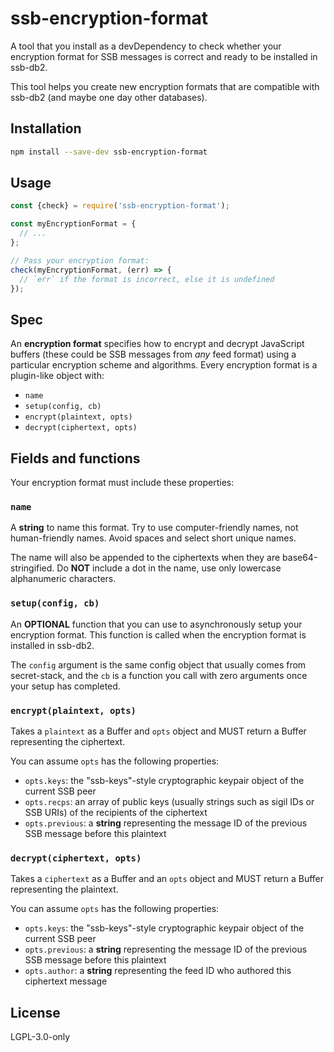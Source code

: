 <!--
SPDX-FileCopyrightText: 2022 Andre 'Staltz' Medeiros <contact@staltz.com>

SPDX-License-Identifier: CC0-1.0
-->

# ssb-encryption-format

A tool that you install as a devDependency to check whether your encryption format for SSB messages is correct and ready to be installed in ssb-db2.

This tool helps you create new encryption formats that are compatible with ssb-db2 (and maybe one day other databases).

## Installation

```bash
npm install --save-dev ssb-encryption-format
```

## Usage

```js
const {check} = require('ssb-encryption-format');

const myEncryptionFormat = {
  // ...
};

// Pass your encryption format:
check(myEncryptionFormat, (err) => {
  // `err` if the format is incorrect, else it is undefined
});
```

## Spec

An **encryption format** specifies how to encrypt and decrypt JavaScript buffers (these could be SSB messages from _any_ feed format) using a particular encryption scheme and algorithms. Every encryption format is a plugin-like object with:

- `name`
- `setup(config, cb)`
- `encrypt(plaintext, opts)`
- `decrypt(ciphertext, opts)`

## Fields and functions

Your encryption format must include these properties:

### `name`

A **string** to name this format. Try to use computer-friendly names, not human-friendly names. Avoid spaces and select short unique names.

The name will also be appended to the ciphertexts when they are base64-stringified. Do **NOT** include a dot in the name, use only lowercase alphanumeric characters.

### `setup(config, cb)`

An **OPTIONAL** function that you can use to asynchronously setup your encryption format. This function is called when the encryption format is installed in ssb-db2.

The `config` argument is the same config object that usually comes from secret-stack, and the `cb` is a function you call with zero arguments once your setup has completed.

### `encrypt(plaintext, opts)`

Takes a `plaintext` as a Buffer and `opts` object and MUST return a Buffer representing the ciphertext.

You can assume `opts` has the following properties:

- `opts.keys`: the "ssb-keys"-style cryptographic keypair object of the current SSB peer
- `opts.recps`: an array of public keys (usually strings such as sigil IDs or SSB URIs) of the recipients of the ciphertext
- `opts.previous`: a **string** representing the message ID of the previous SSB message before this plaintext

### `decrypt(ciphertext, opts)`

Takes a `ciphertext` as a Buffer and an `opts` object and MUST return a Buffer representing the plaintext.

You can assume `opts` has the following properties:

- `opts.keys`: the "ssb-keys"-style cryptographic keypair object of the current SSB peer
- `opts.previous`: a **string** representing the message ID of the previous SSB message before this plaintext
- `opts.author`: a **string** representing the feed ID who authored this ciphertext message

## License

LGPL-3.0-only
